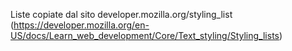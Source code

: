 Liste copiate dal sito developer.mozilla.org/styling_list (https://developer.mozilla.org/en-US/docs/Learn_web_development/Core/Text_styling/Styling_lists)
